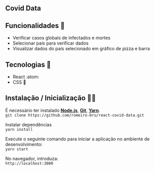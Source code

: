 ## Covid Data

## Funcionalidades 👾 
* Verificar casos globais de infectados e mortes
* Selecionar país para verificar dados
* Visualizar dados do país selecionado em gráfico de pizza e barra

## Tecnologias :mag_right:
* React :atom:
* CSS 💅

## Instalação / Inicialização 👨‍🏭

É necessário ter instalado <strong>[Node.js](https://nodejs.org/en/download/)</strong>, 
                           <strong>[Git](https://git-scm.com/downloads)</strong>, 
                           <strong>[Yarn](https://yarnpkg.com/)</strong>.
<br>
```git clone https://github.com/romeiro-bru/react-covid-data.git```

Instalar dependências
<br>
```yarn install```

Execute o seguinte comando para iniciar a aplicação no ambiente de desenvolvimento:
<br>
```yarn start```
<br>

No navegador, introduza:
<br>
```http://localhost:3000```
